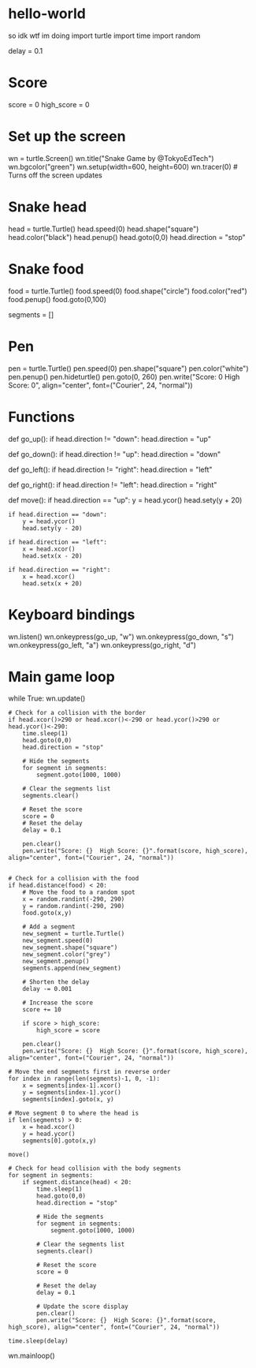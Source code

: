 # hello-world
so idk wtf im doing 
import turtle
import time
import random

delay = 0.1

# Score
score = 0
high_score = 0

# Set up the screen
wn = turtle.Screen()
wn.title("Snake Game by @TokyoEdTech")
wn.bgcolor("green")
wn.setup(width=600, height=600)
wn.tracer(0) # Turns off the screen updates

# Snake head
head = turtle.Turtle()
head.speed(0)
head.shape("square")
head.color("black")
head.penup()
head.goto(0,0)
head.direction = "stop"

# Snake food
food = turtle.Turtle()
food.speed(0)
food.shape("circle")
food.color("red")
food.penup()
food.goto(0,100)

segments = []

# Pen
pen = turtle.Turtle()
pen.speed(0)
pen.shape("square")
pen.color("white")
pen.penup()
pen.hideturtle()
pen.goto(0, 260)
pen.write("Score: 0  High Score: 0", align="center", font=("Courier", 24, "normal"))

# Functions
def go_up():
    if head.direction != "down":
        head.direction = "up"

def go_down():
    if head.direction != "up":
        head.direction = "down"

def go_left():
    if head.direction != "right":
        head.direction = "left"

def go_right():
    if head.direction != "left":
        head.direction = "right"

def move():
    if head.direction == "up":
        y = head.ycor()
        head.sety(y + 20)

    if head.direction == "down":
        y = head.ycor()
        head.sety(y - 20)

    if head.direction == "left":
        x = head.xcor()
        head.setx(x - 20)

    if head.direction == "right":
        x = head.xcor()
        head.setx(x + 20)

# Keyboard bindings
wn.listen()
wn.onkeypress(go_up, "w")
wn.onkeypress(go_down, "s")
wn.onkeypress(go_left, "a")
wn.onkeypress(go_right, "d")

# Main game loop
while True:
    wn.update()

    # Check for a collision with the border
    if head.xcor()>290 or head.xcor()<-290 or head.ycor()>290 or head.ycor()<-290:
        time.sleep(1)
        head.goto(0,0)
        head.direction = "stop"

        # Hide the segments
        for segment in segments:
            segment.goto(1000, 1000)
        
        # Clear the segments list
        segments.clear()

        # Reset the score
        score = 0
        # Reset the delay
        delay = 0.1

        pen.clear()
        pen.write("Score: {}  High Score: {}".format(score, high_score), align="center", font=("Courier", 24, "normal")) 


    # Check for a collision with the food
    if head.distance(food) < 20:
        # Move the food to a random spot
        x = random.randint(-290, 290)
        y = random.randint(-290, 290)
        food.goto(x,y)

        # Add a segment
        new_segment = turtle.Turtle()
        new_segment.speed(0)
        new_segment.shape("square")
        new_segment.color("grey")
        new_segment.penup()
        segments.append(new_segment)

        # Shorten the delay
        delay -= 0.001

        # Increase the score
        score += 10

        if score > high_score:
            high_score = score
        
        pen.clear()
        pen.write("Score: {}  High Score: {}".format(score, high_score), align="center", font=("Courier", 24, "normal")) 

    # Move the end segments first in reverse order
    for index in range(len(segments)-1, 0, -1):
        x = segments[index-1].xcor()
        y = segments[index-1].ycor()
        segments[index].goto(x, y)

    # Move segment 0 to where the head is
    if len(segments) > 0:
        x = head.xcor()
        y = head.ycor()
        segments[0].goto(x,y)

    move()    

    # Check for head collision with the body segments
    for segment in segments:
        if segment.distance(head) < 20:
            time.sleep(1)
            head.goto(0,0)
            head.direction = "stop"
        
            # Hide the segments
            for segment in segments:
                segment.goto(1000, 1000)
        
            # Clear the segments list
            segments.clear()

            # Reset the score
            score = 0

            # Reset the delay
            delay = 0.1
        
            # Update the score display
            pen.clear()
            pen.write("Score: {}  High Score: {}".format(score, high_score), align="center", font=("Courier", 24, "normal"))

    time.sleep(delay)

wn.mainloop()
